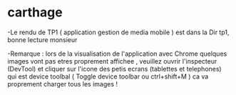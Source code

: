# carthage
-Le rendu de TP1 ( application gestion de media mobile ) est dans la Dir tp1, bonne lecture monsieur 


-Remarque : lors de la visualisation de l'application avec Chrome quelques images vont pas etres proprement affichee , veuillez ouvrir l'inspecteur (DevTool) et cliquer sur l'icone des petis ecrans (tablettes et telephones) qui est device toolbal ( Toggle device toolbar ou ctrl+shift+M ) ca va proprement charger tous les images !
